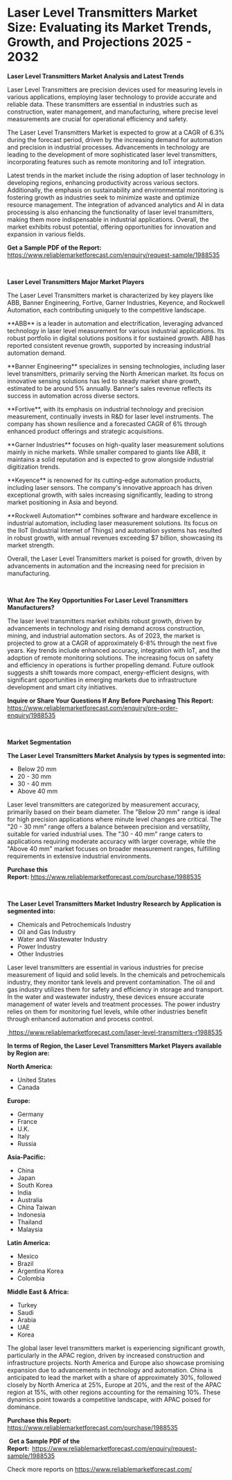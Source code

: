 <p><h1>Laser Level Transmitters Market Size: Evaluating its Market Trends, Growth, and Projections 2025 - 2032</h1></p><p><strong>Laser Level Transmitters Market Analysis and Latest Trends</strong></p>
<p><p>Laser Level Transmitters are precision devices used for measuring levels in various applications, employing laser technology to provide accurate and reliable data. These transmitters are essential in industries such as construction, water management, and manufacturing, where precise level measurements are crucial for operational efficiency and safety.</p><p>The Laser Level Transmitters Market is expected to grow at a CAGR of 6.3% during the forecast period, driven by the increasing demand for automation and precision in industrial processes. Advancements in technology are leading to the development of more sophisticated laser level transmitters, incorporating features such as remote monitoring and IoT integration. </p><p>Latest trends in the market include the rising adoption of laser technology in developing regions, enhancing productivity across various sectors. Additionally, the emphasis on sustainability and environmental monitoring is fostering growth as industries seek to minimize waste and optimize resource management. The integration of advanced analytics and AI in data processing is also enhancing the functionality of laser level transmitters, making them more indispensable in industrial applications. Overall, the market exhibits robust potential, offering opportunities for innovation and expansion in various fields.</p></p>
<p><strong>Get a Sample PDF of the Report:&nbsp;</strong> <a href="https://www.reliablemarketforecast.com/enquiry/request-sample/1988535?utm_campaign=2721&utm_medium=2&utm_source=Github&utm_content=ia&utm_term=10042025&utm_id=laser-level-transmitters">https://www.reliablemarketforecast.com/enquiry/request-sample/1988535</a></p>
<p>&nbsp;</p>
<p><strong>Laser Level Transmitters Major Market Players</strong></p>
<p><p>The Laser Level Transmitters market is characterized by key players like ABB, Banner Engineering, Fortive, Garner Industries, Keyence, and Rockwell Automation, each contributing uniquely to the competitive landscape.</p><p>**ABB** is a leader in automation and electrification, leveraging advanced technology in laser level measurement for various industrial applications. Its robust portfolio in digital solutions positions it for sustained growth. ABB has reported consistent revenue growth, supported by increasing industrial automation demand.</p><p>**Banner Engineering** specializes in sensing technologies, including laser level transmitters, primarily serving the North American market. Its focus on innovative sensing solutions has led to steady market share growth, estimated to be around 5% annually. Banner's sales revenue reflects its success in automation across diverse sectors.</p><p>**Fortive**, with its emphasis on industrial technology and precision measurement, continually invests in R&D for laser level instruments. The company has shown resilience and a forecasted CAGR of 6% through enhanced product offerings and strategic acquisitions.</p><p>**Garner Industries** focuses on high-quality laser measurement solutions mainly in niche markets. While smaller compared to giants like ABB, it maintains a solid reputation and is expected to grow alongside industrial digitization trends.</p><p>**Keyence** is renowned for its cutting-edge automation products, including laser sensors. The company's innovative approach has driven exceptional growth, with sales increasing significantly, leading to strong market positioning in Asia and beyond.</p><p>**Rockwell Automation** combines software and hardware excellence in industrial automation, including laser measurement solutions. Its focus on the IIoT (Industrial Internet of Things) and automation systems has resulted in robust growth, with annual revenues exceeding $7 billion, showcasing its market strength.</p><p>Overall, the Laser Level Transmitters market is poised for growth, driven by advancements in automation and the increasing need for precision in manufacturing.</p></p>
<p>&nbsp;</p>
<p><strong>What Are The Key Opportunities For Laser Level Transmitters Manufacturers?</strong></p>
<p><p>The laser level transmitters market exhibits robust growth, driven by advancements in technology and rising demand across construction, mining, and industrial automation sectors. As of 2023, the market is projected to grow at a CAGR of approximately 6-8% through the next five years. Key trends include enhanced accuracy, integration with IoT, and the adoption of remote monitoring solutions. The increasing focus on safety and efficiency in operations is further propelling demand. Future outlook suggests a shift towards more compact, energy-efficient designs, with significant opportunities in emerging markets due to infrastructure development and smart city initiatives.</p></p>
<p><strong>Inquire or Share Your Questions If Any Before Purchasing This Report:</strong> <a href="https://www.reliablemarketforecast.com/enquiry/pre-order-enquiry/1988535?utm_campaign=2721&utm_medium=2&utm_source=Github&utm_content=ia&utm_term=10042025&utm_id=laser-level-transmitters">https://www.reliablemarketforecast.com/enquiry/pre-order-enquiry/1988535</a></p>
<p>&nbsp;</p>
<p><strong>Market Segmentation</strong></p>
<p><strong>The Laser Level Transmitters Market Analysis by types is segmented into:</strong></p>
<p><ul><li>Below 20 mm</li><li>20 - 30 mm</li><li>30 - 40 mm</li><li>Above 40 mm</li></ul></p>
<p><p>Laser level transmitters are categorized by measurement accuracy, primarily based on their beam diameter. The "Below 20 mm" range is ideal for high precision applications where minute level changes are critical. The "20 - 30 mm" range offers a balance between precision and versatility, suitable for varied industrial uses. The "30 - 40 mm" range caters to applications requiring moderate accuracy with larger coverage, while the "Above 40 mm" market focuses on broader measurement ranges, fulfilling requirements in extensive industrial environments.</p></p>
<p><strong>Purchase this Report:&nbsp;</strong><a href="https://www.reliablemarketforecast.com/purchase/1988535?utm_campaign=2721&utm_medium=2&utm_source=Github&utm_content=ia&utm_term=10042025&utm_id=laser-level-transmitters">https://www.reliablemarketforecast.com/purchase/1988535</a></p>
<p>&nbsp;</p>
<p><strong>The Laser Level Transmitters Market Industry Research by Application is segmented into:</strong></p>
<p><ul><li>Chemicals and Petrochemicals Industry</li><li>Oil and Gas Industry</li><li>Water and Wastewater Industry</li><li>Power Industry</li><li>Other Industries</li></ul></p>
<p><p>Laser level transmitters are essential in various industries for precise measurement of liquid and solid levels. In the chemicals and petrochemicals industry, they monitor tank levels and prevent contamination. The oil and gas industry utilizes them for safety and efficiency in storage and transport. In the water and wastewater industry, these devices ensure accurate management of water levels and treatment processes. The power industry relies on them for monitoring fuel levels, while other industries benefit through enhanced automation and process control.</p></p>
<p><a href="https://www.reliablemarketforecast.com/laser-level-transmitters-r1988535?utm_campaign=2721&utm_medium=2&utm_source=Github&utm_content=ia&utm_term=10042025&utm_id=laser-level-transmitters">&nbsp;https://www.reliablemarketforecast.com/laser-level-transmitters-r1988535</a></p>
<p><strong>In terms of Region, the Laser Level Transmitters Market Players available by Region are:</strong></p>
<p>
    <p> <strong> North America: </strong>
        <ul>
            <li>United States</li>
            <li>Canada</li>
        </ul>
        </p> 
    <p> <strong> Europe: </strong>
        <ul>
            <li>Germany</li>
            <li>France</li>
            <li>U.K.</li>
            <li>Italy</li>
            <li>Russia</li>
        </ul>
        </p> 
    <p> <strong> Asia-Pacific: </strong>
        <ul>
            <li>China</li>
            <li>Japan</li>
            <li>South Korea</li>
            <li>India</li>
            <li>Australia</li>
            <li>China Taiwan</li>
            <li>Indonesia</li>
            <li>Thailand</li>
            <li>Malaysia</li>
        </ul>
        </p> 
    <p> <strong> Latin America: </strong>
        <ul>
            <li>Mexico</li>
            <li>Brazil</li>
            <li>Argentina Korea</li>
            <li>Colombia</li>
        </ul>
        </p> 
    <p> <strong> Middle East & Africa: </strong>
        <ul>
            <li>Turkey</li>
            <li>Saudi</li>
            <li>Arabia</li>
            <li>UAE</li>
            <li>Korea</li>
        </ul>
    </p>
    </p>
<p><p>The global laser level transmitters market is experiencing significant growth, particularly in the APAC region, driven by increased construction and infrastructure projects. North America and Europe also showcase promising expansion due to advancements in technology and automation. China is anticipated to lead the market with a share of approximately 30%, followed closely by North America at 25%, Europe at 20%, and the rest of the APAC region at 15%, with other regions accounting for the remaining 10%. These dynamics point towards a competitive landscape, with APAC poised for dominance.</p></p>
<p><strong>Purchase this Report: </strong><a href="https://www.reliablemarketforecast.com/purchase/1988535?utm_campaign=2721&utm_medium=2&utm_source=Github&utm_content=ia&utm_term=10042025&utm_id=laser-level-transmitters">https://www.reliablemarketforecast.com/purchase/1988535</a></p>
<p>&nbsp;<strong>Get a Sample PDF of the Report:&nbsp;&nbsp;</strong><a href="https://www.reliablemarketforecast.com/enquiry/request-sample/1988535?utm_campaign=2721&utm_medium=2&utm_source=Github&utm_content=ia&utm_term=10042025&utm_id=laser-level-transmitters">https://www.reliablemarketforecast.com/enquiry/request-sample/1988535</a></p>
<p><strong></strong></p>
<p>Check more reports on <a href="https://www.reliablemarketforecast.com/?utm_campaign=2721&utm_medium=2&utm_source=Github&utm_content=ia&utm_term=10042025&utm_id=laser-level-transmitters">https://www.reliablemarketforecast.com/</a></p>